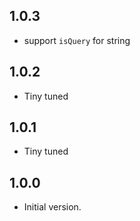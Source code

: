 ## 1.0.3
- support `isQuery` for string

## 1.0.2
- Tiny tuned

## 1.0.1
- Tiny tuned

## 1.0.0
- Initial version.

